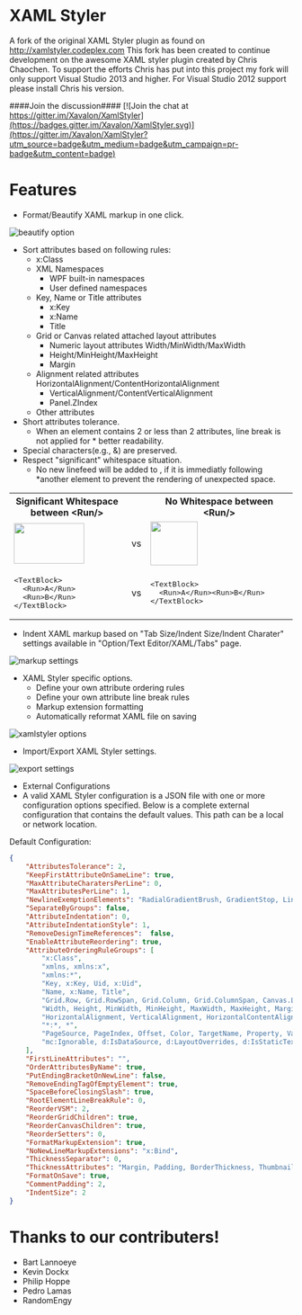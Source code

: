 XAML Styler
==========
A fork of the original XAML Styler plugin as found on http://xamlstyler.codeplex.com
This fork has been created to continue development on the awesome XAML styler plugin created by Chris Chaochen. To support the efforts Chris has put into this project my fork will only support Visual Studio 2013 and higher. For Visual Studio 2012 support please install Chris his version.

####Join the discussion####
[![Join the chat at https://gitter.im/Xavalon/XamlStyler](https://badges.gitter.im/Xavalon/XamlStyler.svg)](https://gitter.im/Xavalon/XamlStyler?utm_source=badge&utm_medium=badge&utm_campaign=pr-badge&utm_content=badge) 

Features
==========
* Format/Beautify XAML markup in one click. 

<img src="http://i59.tinypic.com/fehok3.jpg" alt="beautify option" />

* Sort attributes based on following rules:
  * x:Class 
  * XML Namespaces 
    * WPF built-in namespaces 
    *  User defined namespaces 
  * Key, Name or Title attributes 
    * x:Key 
    * x:Name 
    * Title 
  * Grid or Canvas related attached layout attributes 
    * Numeric layout attributes Width/MinWidth/MaxWidth 
    * Height/MinHeight/MaxHeight 
    * Margin 
  * Alignment related attributes HorizontalAlignment/ContentHorizontalAlignment 
    * VerticalAlignment/ContentVerticalAlignment 
    * Panel.ZIndex 
  * Other attributes 
* Short attributes tolerance. 
  * When an element contains 2 or less than 2 attributes, line break is not applied for * better readability. 
* Special characters(e.g., &) are preserved. 
* Respect "significant" whitespace situation. 
  * No new linefeed will be added to <Run/>, if it is immediatly following *another element to prevent the rendering of unexpected space. 

<table>
<tbody>
<tr>
<th width="350">Significant Whitespace between &lt;Run/&gt;<br>
</th>
<th>&nbsp;</th>
<th width="350">No Whitespace between &lt;Run/&gt;</th>
</tr>
<tr>
<td><img src="http://xamlstyler.codeplex.com/download?DownloadId=156790" alt="" width="125" height="72"></td>
<td>&nbsp;vs</td>
<td><img src="http://xamlstyler.codeplex.com/download?DownloadId=156789" alt="" width="84" height="78"></td>
</tr>
<tr>
<td>
<div>
<pre><span>&lt;</span><span>TextBlock</span><span>&gt;</span><br>  <span>&lt;</span><span>Run</span><span>&gt;</span>A<span>&lt;/</span><span>Run</span><span>&gt;</span><br>  <span>&lt;</span><span>Run</span><span>&gt;</span>B<span>&lt;/</span><span>Run</span><span>&gt;</span><br><span>&lt;/</span><span>TextBlock</span><span>&gt;</span><br></pre>
</div>
</td>
<td>&nbsp;vs</td>
<td>
<div>
<pre><span>&lt;</span><span>TextBlock</span><span>&gt;</span><br>  <span>&lt;</span><span>Run</span><span>&gt;</span>A<span>&lt;/</span><span>Run</span><span>&gt;</span><span>&lt;</span><span>Run</span><span>&gt;</span>B<span>&lt;/</span><span>Run</span><span>&gt;</span><br><span>&lt;/</span><span>TextBlock</span><span>&gt;</span><br></pre>
</div>
</td>
</tr>
</tbody>
</table>

* Indent XAML markup based on "Tab Size/Indent Size/Indent Charater" settings available in "Option/Text Editor/XAML/Tabs" page. 

<img src="http://i60.tinypic.com/106x5pi.jpg" alt="markup settings" />

* XAML Styler specific options. 
  * Define your own attribute ordering rules 
  * Define your own attribute line break rules 
  * Markup extension formatting 
  * Automatically reformat XAML file on saving 
  
<img src="http://i62.tinypic.com/11tbpqp.jpg" alt="xamlstyler options" /> 
  
* Import/Export XAML Styler settings. 

<img src="http://i59.tinypic.com/o8doon.jpg" alt="export settings" />

* External Configurations
 * A valid XAML Styler configuration is a JSON file with one or more configuration options specified. Below is a complete external configuration that contains the default values. This path can be a local or network location.

Default Configuration:
```json
{
    "AttributesTolerance": 2,
    "KeepFirstAttributeOnSameLine": true,
    "MaxAttributeCharatersPerLine": 0,
    "MaxAttributesPerLine": 1,
    "NewlineExemptionElements": "RadialGradientBrush, GradientStop, LinearGradientBrush, ScaleTransfom, SkewTransform, RotateTransform, TranslateTransform, Trigger, Condition, Setter",
    "SeparateByGroups": false,
    "AttributeIndentation": 0,
    "AttributeIndentationStyle": 1,
    "RemoveDesignTimeReferences":  false,
    "EnableAttributeReordering": true,
    "AttributeOrderingRuleGroups": [
        "x:Class",
        "xmlns, xmlns:x",
        "xmlns:*",
        "Key, x:Key, Uid, x:Uid",
        "Name, x:Name, Title",
        "Grid.Row, Grid.RowSpan, Grid.Column, Grid.ColumnSpan, Canvas.Left, Canvas.Top, Canvas.Right, Canvas.Bottom",
        "Width, Height, MinWidth, MinHeight, MaxWidth, MaxHeight, Margin",
        "HorizontalAlignment, VerticalAlignment, HorizontalContentAlignment, VerticalContentAlignment, Panel.ZIndex",
        "*:*, *",
        "PageSource, PageIndex, Offset, Color, TargetName, Property, Value, StartPoint, EndPoint",
        "mc:Ignorable, d:IsDataSource, d:LayoutOverrides, d:IsStaticText"
    ],
    "FirstLineAttributes": "",
    "OrderAttributesByName": true,
    "PutEndingBracketOnNewLine": false,
    "RemoveEndingTagOfEmptyElement": true,
    "SpaceBeforeClosingSlash": true,
    "RootElementLineBreakRule": 0,
    "ReorderVSM": 2,
    "ReorderGridChildren": true,
    "ReorderCanvasChildren": true,
    "ReorderSetters": 0,
    "FormatMarkupExtension": true,
    "NoNewLineMarkupExtensions": "x:Bind",
    "ThicknessSeparator": 0,
    "ThicknessAttributes": "Margin, Padding, BorderThickness, ThumbnailClipMargin",
    "FormatOnSave": true,
    "CommentPadding": 2,
    "IndentSize": 2
}
```

Thanks to our contributers!
===========================
* Bart Lannoeye
* Kevin Dockx
* Philip Hoppe
* Pedro Lamas
* RandomEngy
